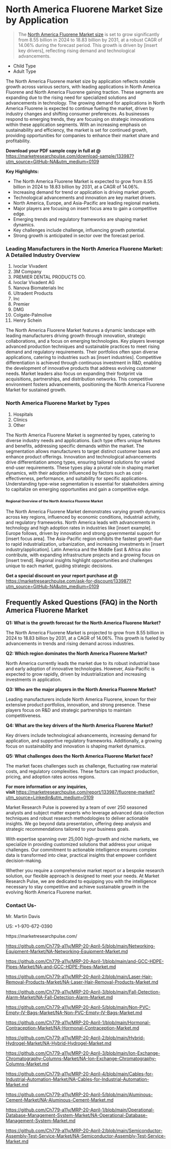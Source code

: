 <h1>North America Fluorene Market&nbsp;Size by Application</h1><blockquote><p>The <a href="https://marketresearchpulse.com/download-sample/133987?utm_source=GitHub-NA&amp;utm_medium=0109">North America Fluorene Market size</a> is set to grow significantly from 8.55 billion in 2024 to 18.83 billion by 2031, at a robust CAGR of 14.06% during the forecast period. This growth is driven by [insert key drivers], reflecting rising demand and technological advancements.</p></blockquote><ul><li>Child Type<li> Adult Type</li></ul><p>The North America Fluorene market size by application reflects notable growth across various sectors, with leading applications in North America Fluorene and North America Fluorene gaining traction. These segments are expanding due to the rising need for specialized solutions and advancements in technology. The growing demand for applications in North America Fluorene is expected to continue fueling the market, driven by industry changes and shifting consumer preferences. As businesses respond to emerging trends, they are focusing on strategic innovations within these application segments. With an increasing emphasis on sustainability and efficiency, the market is set for continued growth, providing opportunities for companies to enhance their market share and profitability.</p><p><strong>Download your PDF sample copy in full at @ </strong><a href="https://marketresearchpulse.com/download-sample/133987?utm_source=GitHub-NA&amp;utm_medium=0109">https://marketresearchpulse.com/download-sample/133987?utm_source=GitHub-NA&amp;utm_medium=0109</a></p><p><strong>Key Highlights: </strong></p><ul><li>The North America Fluorene Market is expected to grow from 8.55 billion in 2024 to 18.83 billion by 2031, at a CAGR of 14.06%.</li><li>Increasing demand for trend or application is driving market growth.</li><li>Technological advancements and innovation are key market drivers.</li><li>North America, Europe, and Asia-Pacific are leading regional markets.</li><li>Major players are focusing on insert focus area to gain a competitive edge.</li><li>Emerging trends and regulatory frameworks are shaping market dynamics.</li><li>Key challenges include challenge, influencing growth potential.</li><li>Strong growth is anticipated in sector over the forecast period.</li></ul><h3>Leading Manufacturers in the North America Fluorene Market: A Detailed Industry Overview</h3><ol><li>Ivoclar Vivadent</li><li>3M Company</li><li>PREMIER DENTAL PRODUCTS CO.</li><li>Ivoclar Vivadent AG</li><li>Nanova Biomaterials Inc</li><li>Ultradent Products</li><li>Inc</li><li>Premier</li><li>DMG</li><li>Colgate-Palmolive</li><li>Henry Schein</li></ol><div class="flex max-w-full flex-col flex-grow"><div class="min-h-8 text-message flex w-full flex-col items-end gap-2 whitespace-normal break-words [.text-message+&amp;]:mt-5" dir="auto" data-message-author-role="assistant" data-message-id="fd8432e4-4910-450d-b182-61b7bfb0a01f" data-message-model-slug="gpt-4o"><div class="flex w-full flex-col gap-1 empty:hidden first:pt-[3px]"><div class="markdown prose w-full break-words dark:prose-invert light"><p>The North America Fluorene Market features a dynamic landscape with leading manufacturers driving growth through innovation, strategic collaborations, and a focus on emerging technologies. Key players leverage advanced production techniques and sustainable practices to meet rising demand and regulatory requirements. Their portfolios often span diverse applications, catering to industries such as [insert industries]. Competitive differentiation is achieved through continuous investment in R&amp;D, enabling the development of innovative products that address evolving customer needs. Market leaders also focus on expanding their footprint via acquisitions, partnerships, and distribution networks. This competitive environment fosters advancements, positioning the North America Fluorene Market for sustained growth.</p></div></div></div></div><h3>North America Fluorene Market by Types</h3><ol><li>Hospitals<li> Clinics<li> Other</li></ol><div class="flex max-w-full flex-col flex-grow"><div class="min-h-8 text-message flex w-full flex-col items-end gap-2 whitespace-normal break-words [.text-message+&amp;]:mt-5" dir="auto" data-message-author-role="assistant" data-message-id="084470be-0bb7-4664-bddf-5156b4f41249" data-message-model-slug="gpt-4o-mini"><div class="flex w-full flex-col gap-1 empty:hidden first:pt-[3px]"><div class="markdown prose w-full break-words dark:prose-invert light"><p>The North America Fluorene Market is segmented by types, catering to diverse industry needs and applications. Each type offers unique features and benefits, addressing specific demands within the market. The segmentation allows manufacturers to target distinct customer bases and enhance product offerings. Innovation and technological advancements drive differentiation among types, ensuring tailored solutions for varied end-user requirements. These types play a pivotal role in shaping market dynamics, with their adoption influenced by factors such as cost-effectiveness, performance, and suitability for specific applications. Understanding type-wise segmentation is essential for stakeholders aiming to capitalize on emerging opportunities and gain a competitive edge.</p></div></div></div></div><h3><span style="font-size: 11px;">Regional Overview of the North America Fluorene Market</span></h3><div class="flex max-w-full flex-col flex-grow"><div class="min-h-8 text-message flex w-full flex-col items-end gap-2 whitespace-normal break-words [.text-message+&amp;]:mt-5" dir="auto" data-message-author-role="assistant" data-message-id="e9038762-ce64-4e30-91c9-9bd413514231" data-message-model-slug="gpt-4o-mini"><div class="flex w-full flex-col gap-1 empty:hidden first:pt-[3px]"><div class="markdown prose w-full break-words dark:prose-invert light"><p>The North America Fluorene Market demonstrates varying growth dynamics across key regions, influenced by economic conditions, industrial activity, and regulatory frameworks. North America leads with advancements in technology and high adoption rates in industries like [insert example]. Europe follows, driven by innovation and strong governmental support for [insert focus area]. The Asia-Pacific region exhibits the fastest growth due to rapid industrialization, urbanization, and increasing investments in [insert industry/application]. Latin America and the Middle East &amp; Africa also contribute, with expanding infrastructure projects and a growing focus on [insert trend]. Regional insights highlight opportunities and challenges unique to each market, guiding strategic decisions.</p></div></div></div></div><p><strong>Get a special discount on your report purchase at @ </strong><a href="https://marketresearchpulse.com/ask-for-discount/133987?utm_source=GitHub-NA&amp;utm_medium=0109">https://marketresearchpulse.com/ask-for-discount/133987?utm_source=GitHub-NA&amp;utm_medium=0109</a></p><h2>Frequently Asked Questions (FAQ) in the North America Fluorene Market</h2><p><strong>Q1: What is the growth forecast for the North America Fluorene Market?</strong></p><p>The North America Fluorene Market is projected to grow from 8.55 billion in 2024 to 18.83 billion by 2031, at a CAGR of 14.06%. This growth is fueled by advancements in trends and rising demand across industries.</p><p><strong>Q2: Which region dominates the North America Fluorene Market?</strong></p><p>North America currently leads the market due to its robust industrial base and early adoption of innovative technologies. However, Asia-Pacific is expected to grow rapidly, driven by industrialization and increasing investments in application.</p><p><strong>Q3: Who are the major players in the North America Fluorene Market?</strong></p><p>Leading manufacturers include North America Fluorene, known for their extensive product portfolios, innovation, and strong presence. These players focus on R&amp;D and strategic partnerships to maintain competitiveness.</p><p><strong>Q4: What are the key drivers of the North America Fluorene Market?</strong></p><p>Key drivers include technological advancements, increasing demand for application, and supportive regulatory frameworks. Additionally, a growing focus on sustainability and innovation is shaping market dynamics.</p><p><strong>Q5: What challenges does the North America Fluorene Market face?</strong></p><p>The market faces challenges such as challenge, fluctuating raw material costs, and regulatory complexities. These factors can impact production, pricing, and adoption rates across regions.</p><p><strong>For more information or any inquiries, visit&nbsp;</strong><a href="https://marketresearchpulse.com/report/133987/fluorene-market?utm_source=Linkedin&utm_medium=0109">https://marketresearchpulse.com/report/133987/fluorene-market?utm_source=Linkedin&utm_medium=0109</a></p><p>Market Research Pulse is powered by a team of over 250 seasoned analysts and subject matter experts who leverage advanced data collection techniques and robust research methodologies to deliver actionable insights. We go beyond data presentation, offering deep analysis and strategic recommendations tailored to your business goals.</p><p>With expertise spanning over 25,000 high-growth and niche markets, we specialize in providing customized solutions that address your unique challenges. Our commitment to actionable intelligence ensures complex data is transformed into clear, practical insights that empower confident decision-making.</p><p>Whether you require a comprehensive market report or a bespoke research solution, our flexible approach is designed to meet your needs. At Market Research Pulse, we are dedicated to equipping you with the intelligence necessary to stay competitive and achieve sustainable growth in the evolving North America Fluorene market.</p><h3><strong>Contact Us-</strong></h3><p>Mr. Martin Davis</p><p>US: +1-970-672-0390</p><p>https://marketresearchpulse.com/</p><p><a href="https://github.com/Ch779-a11y/MRP-20-April-5/blob/main/Networking-Equipment-Market/NA-Networking-Equipment-Market.md">https://github.com/Ch779-a11y/MRP-20-April-5/blob/main/Networking-Equipment-Market/NA-Networking-Equipment-Market.md</a></p><p><a href="https://github.com/Ch779-a11y/MRP-20-April-1/blob/main/and-GCC-HDPE-Pipes-Market/NA-and-GCC-HDPE-Pipes-Market.md">https://github.com/Ch779-a11y/MRP-20-April-1/blob/main/and-GCC-HDPE-Pipes-Market/NA-and-GCC-HDPE-Pipes-Market.md</a></p><p><a href="https://github.com/Ch779-a11y/MRP-20-April-2/blob/main/Laser-Hair-Removal-Products-Market/NA-Laser-Hair-Removal-Products-Market.md">https://github.com/Ch779-a11y/MRP-20-April-2/blob/main/Laser-Hair-Removal-Products-Market/NA-Laser-Hair-Removal-Products-Market.md</a></p><p><a href="https://github.com/Ch779-a11y/MRP-20-April-3/blob/main/Fall-Detection-Alarm-Market/NA-Fall-Detection-Alarm-Market.md">https://github.com/Ch779-a11y/MRP-20-April-3/blob/main/Fall-Detection-Alarm-Market/NA-Fall-Detection-Alarm-Market.md</a></p><p><a href="https://github.com/Ch779-a11y/MRP-20-April-5/blob/main/Non-PVC-Empty-IV-Bags-Market/NA-Non-PVC-Empty-IV-Bags-Market.md">https://github.com/Ch779-a11y/MRP-20-April-5/blob/main/Non-PVC-Empty-IV-Bags-Market/NA-Non-PVC-Empty-IV-Bags-Market.md</a></p><p><a href="https://github.com/Ch779-a11y/MRP-20-April-1/blob/main/Hormonal-Contraception-Market/NA-Hormonal-Contraception-Market.md">https://github.com/Ch779-a11y/MRP-20-April-1/blob/main/Hormonal-Contraception-Market/NA-Hormonal-Contraception-Market.md</a></p><p><a href="https://github.com/Ch779-a11y/MRP-20-April-2/blob/main/Hybrid-Hydrogel-Market/NA-Hybrid-Hydrogel-Market.md">https://github.com/Ch779-a11y/MRP-20-April-2/blob/main/Hybrid-Hydrogel-Market/NA-Hybrid-Hydrogel-Market.md</a></p><p><a href="https://github.com/Ch779-a11y/MRP-20-April-3/blob/main/Ion-Exchange-Chromatography-Columns-Market/NA-Ion-Exchange-Chromatography-Columns-Market.md">https://github.com/Ch779-a11y/MRP-20-April-3/blob/main/Ion-Exchange-Chromatography-Columns-Market/NA-Ion-Exchange-Chromatography-Columns-Market.md</a></p><p><a href="https://github.com/Ch779-a11y/MRP-20-April-4/blob/main/Cables-for-Industrial-Automation-Market/NA-Cables-for-Industrial-Automation-Market.md">https://github.com/Ch779-a11y/MRP-20-April-4/blob/main/Cables-for-Industrial-Automation-Market/NA-Cables-for-Industrial-Automation-Market.md</a></p><p><a href="https://github.com/Ch779-a11y/MRP-20-April-5/blob/main/Aluminous-Cement-Market/NA-Aluminous-Cement-Market.md">https://github.com/Ch779-a11y/MRP-20-April-5/blob/main/Aluminous-Cement-Market/NA-Aluminous-Cement-Market.md</a></p><p><a href="https://github.com/Ch779-a11y/MRP-20-April-1/blob/main/Operational-Database-Management-System-Market/NA-Operational-Database-Management-System-Market.md">https://github.com/Ch779-a11y/MRP-20-April-1/blob/main/Operational-Database-Management-System-Market/NA-Operational-Database-Management-System-Market.md</a></p><p><a href="https://github.com/Ch779-a11y/MRP-20-April-2/blob/main/Semiconductor-Assembly-Test-Service-Market/NA-Semiconductor-Assembly-Test-Service-Market.md">https://github.com/Ch779-a11y/MRP-20-April-2/blob/main/Semiconductor-Assembly-Test-Service-Market/NA-Semiconductor-Assembly-Test-Service-Market.md</a></p>
